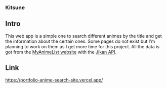 ### Kitsune

## Intro
This web app is a simple one to search different animes by the title and get the information about the certain ones. Some pages do not exist but I'm planning to work on them as I get more time for this project. All the data is got from the [MyAnimeList website](https://myanimelist.net/) with the [Jikan API](https://docs.api.jikan.moe/).

## Link
https://portfolio-anime-search-site.vercel.app/

